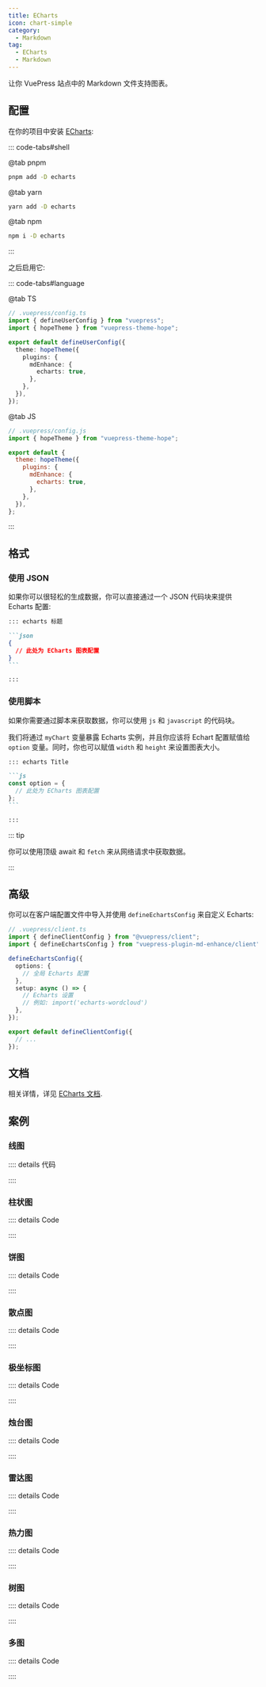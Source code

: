 ```yaml
---
title: ECharts
icon: chart-simple
category:
  - Markdown
tag:
  - ECharts
  - Markdown
---
```


让你 VuePress 站点中的 Markdown 文件支持图表。

<!-- more -->

## 配置

在你的项目中安装 [ECharts](https://echarts.apache.org/zh/index.html):

::: code-tabs#shell

@tab pnpm

```bash
pnpm add -D echarts
```

@tab yarn

```bash
yarn add -D echarts
```

@tab npm

```bash
npm i -D echarts
```

:::

之后启用它:

::: code-tabs#language

@tab TS

```ts {8-10}
// .vuepress/config.ts
import { defineUserConfig } from "vuepress";
import { hopeTheme } from "vuepress-theme-hope";

export default defineUserConfig({
  theme: hopeTheme({
    plugins: {
      mdEnhance: {
        echarts: true,
      },
    },
  }),
});
```

@tab JS

```js {7-9}
// .vuepress/config.js
import { hopeTheme } from "vuepress-theme-hope";

export default {
  theme: hopeTheme({
    plugins: {
      mdEnhance: {
        echarts: true,
      },
    },
  }),
};
```

:::

## 格式

### 使用 JSON

如果你可以很轻松的生成数据，你可以直接通过一个 JSON 代码块来提供 Echarts 配置:

````md
::: echarts 标题

```json
{
  // 此处为 ECharts 图表配置
}
```

:::
````

### 使用脚本

如果你需要通过脚本来获取数据，你可以使用 `js` 和 `javascript` 的代码块。

我们将通过 `myChart` 变量暴露 Echarts 实例，并且你应该将 Echart 配置赋值给 `option` 变量。同时，你也可以赋值 `width` 和 `height` 来设置图表大小。

````md
::: echarts Title

```js
const option = {
  // 此处为 ECharts 图表配置
};
```

:::
````

::: tip

你可以使用顶级 await 和 `fetch` 来从网络请求中获取数据。

:::

## 高级

你可以在客户端配置文件中导入并使用 `defineEchartsConfig` 来自定义 Echarts:

```ts
// .vuepress/client.ts
import { defineClientConfig } from "@vuepress/client";
import { defineEchartsConfig } from "vuepress-plugin-md-enhance/client";

defineEchartsConfig({
  options: {
    // 全局 Echarts 配置
  },
  setup: async () => {
    // Echarts 设置
    // 例如: import('echarts-wordcloud')
  },
});

export default defineClientConfig({
  // ...
});
```

## 文档

相关详情，详见 [ECharts 文档](https://echarts.apache.org/handbook/zh/get-started/).

## 案例

### 线图

<!-- @include: @echarts/line.snippet.md#demo -->

:::: details 代码

<!-- @include: @echarts/line.snippet.md -->

::::

### 柱状图

<!-- @include: @echarts/bar.snippet.md#demo -->

:::: details Code

<!-- @include: @echarts/bar.snippet.md -->

::::

### 饼图

<!-- @include: @echarts/pie.snippet.md#demo -->

:::: details Code

<!-- @include: @echarts/pie.snippet.md -->

::::

### 散点图

<!-- @include: @echarts/scatter.snippet.md#demo -->

:::: details Code

<!-- @include: @echarts/scatter.snippet.md -->

::::

### 极坐标图

<!-- @include: @echarts/polar.snippet.md#demo -->

:::: details Code

<!-- @include: @echarts/polar.snippet.md -->

::::

### 烛台图

<!-- @include: @echarts/candlestick.snippet.md#demo -->

:::: details Code

<!-- @include: @echarts/candlestick.snippet.md -->

::::

### 雷达图

<!-- @include: @echarts/radar.snippet.md#demo -->

:::: details Code

<!-- @include: @echarts/radar.snippet.md -->

::::

### 热力图

<!-- @include: @echarts/heat-map.snippet.md#demo -->

:::: details Code

<!-- @include: @echarts/heat-map.snippet.md -->

::::

### 树图

<!-- @include: @echarts/tree.snippet.md#demo -->

:::: details Code

<!-- @include: @echarts/tree.snippet.md -->

::::

### 多图

<!-- @include: @echarts/multiple.snippet.md#demo -->

:::: details Code

<!-- @include: @echarts/multiple.snippet.md -->

::::
